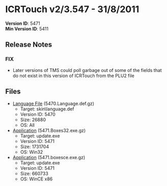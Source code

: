 # ICRTouch v2/3.547 - 31/8/2011

__Version ID__: 5471
<br>__Min Version ID__: 5411

## Release Notes
### FIX
- Later versions of TMS could poll garbage out of some of the fields that do not exist in this version of ICRTouch from the PLU2 file

## Files
- [Language File](https://www.icrtouch.com/updates/icrtouch/5470.Language.def.gz) (5470.Language.def.gz)
  - Target: skin\language.def
  - Version ID: 5470
  - Size: 26880
  - OS: All
- [Application](https://www.icrtouch.com/updates/icrtouch/5471.Boxes32.exe.gz) (5471.Boxes32.exe.gz)
  - Target: update.exe
  - Version ID: 5471
  - Size: 1731704
  - OS: Win32
- [Application](https://www.icrtouch.com/updates/icrtouch/5471.boxesce.exe.gz) (5471.boxesce.exe.gz)
  - Target: update.exe
  - Version ID: 5471
  - Size: 660733
  - OS: WinCE x86

